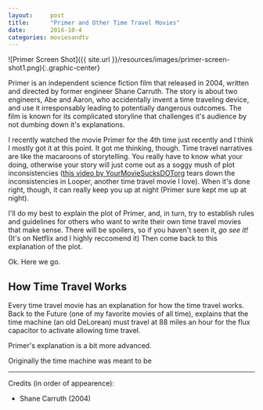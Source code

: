 ```yaml
---
layout:     post
title:      "Primer and Other Time Travel Movies"
date:       2016-10-4
categories: moviesandtv
---
```


![Primer Screen Shot]({{ site.url }}/resources/images/primer-screen-shot1.png){:.graphic-center}

Primer is an independent science fiction film that released in 2004, written and directed by former engineer Shane Carruth. The story is about two engineers, Abe and Aaron, who accidentally invent a time traveling device, and use it irresponsably leading to potentially dangerous outcomes. The film is known for its complicated storyline that challenges it's audience by not dumbing down it's explanations. 

I recently watched the movie Primer for the 4th time just recently and I think I mostly got it at this point. It got me thinking, though. Time travel narratives are like the macaroons of storytelling. You really have to know what your doing, otherwise your story will just come out as a soggy mush of plot inconsistencies ([this video by YourMovieSucksDOTorg](https://youtu.be/3a0Oi4gFIro) tears down the inconsistencies in Looper, another time travel movie I love). When it's done right, though, it can really keep you up at night (Primer sure kept me up at night).

I'll do my best to explain the plot of Primer, and, in turn, try to establish rules and guidelines for others who want to write their own time travel movies that make sense. There will be spoilers, so if you haven't seen it, _go see it!_ (It's on Netflix and I highly reccomend it) Then come back to this explanation of the plot.

Ok. Here we go.

## How Time Travel Works

Every time travel movie has an explanation for how the time travel works. Back to the Future (one of my favorite movies of all time), explains that the time machine (an old DeLorean) must travel at 88 miles an hour for the flux capacitor to activate allowing time travel.

Primer's explanation is a bit more advanced.

Originally the time machine was meant to be

---
Credits (in order of appearence):
	
- Shane Carruth (2004)